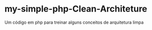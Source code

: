 # my-simple-php-Clean-Architeture
Um código em php para treinar alguns conceitos de arquitetura limpa
